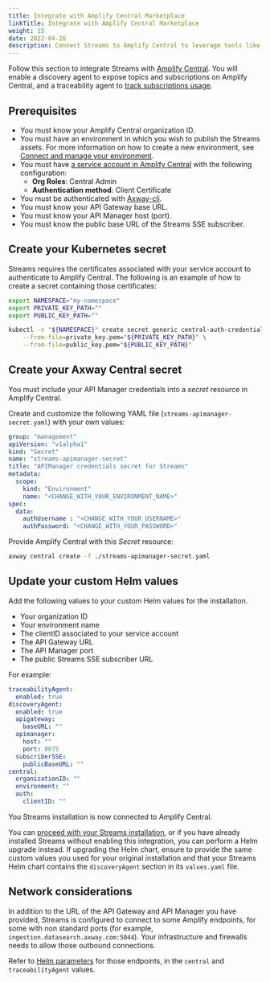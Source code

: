 ```yaml
---
title: Integrate with Amplify Central Marketplace
linkTitle: Integrate with Amplify Central Marketplace
weight: 15
date: 2022-04-26
description: Connect Streams to Amplify Central to leverage tools like the Amplify Marketplace, where you can expose your Streams assets.
---
```


Follow this section to integrate Streams with [Amplify Central](https://docs.axway.com/bundle/amplify-central/page/docs/index.html). You will enable a discovery agent to expose topics and subscriptions on Amplify Central, and a traceability agent to [track subscriptions usage](https://docs.axway.com/bundle/amplify-central/page/docs/get_actionable_insights/index.html).

## Prerequisites

* You must know your Amplify Central organization ID.
* You must have an environment in which you wish to publish the Streams assets. For more information on how to create a new environment, see [Connect and manage your environment](https://docs.axway.com/bundle/amplify-central/page/docs/connect_manage_environ/index.html).
* You must have [a service account in Amplify Central](https://docs.axway.com/bundle/platform-management/page/docs/management_guide/organizations/managing_organizations/index.html#managing-service-accounts) with the following configuration:
    * **Org Roles**: Central Admin
    * **Authentication method**: Client Certificate
* You must be authenticated with [Axway-cli](https://docs.axway.com/bundle/amplify-central/page/docs/integrate_with_central/cli_central/cli_install/index.html).
* You must know your API Gateway base URL.
* You must know your API Manager host (port).
* You must know the public base URL of the Streams SSE subscriber.

## Create your Kubernetes secret

Streams requires the certificates associated with your service account to authenticate to Amplify Central. The following is an example of how to create a secret containing those certificates:

```sh
export NAMESPACE="my-namespace"
export PRIVATE_KEY_PATH=""
export PUBLIC_KEY_PATH=""

kubectl -n "${NAMESPACE}" create secret generic central-auth-credentials \
    --from-file=private_key.pem="${PRIVATE_KEY_PATH}" \
    --from-file=public_key.pem="${PUBLIC_KEY_PATH}"
```

## Create your Axway Central secret

You must include your API Manager credentials into a *secret* resource in Amplify Central.

Create and customize the following YAML file (`streams-apimanager-secret.yaml`) with your own values:

```yml
group: "management"
apiVersion: "v1alpha1"
kind: "Secret"
name: "streams-apimanager-secret"
title: "APIManager credentials secret for Streams"
metadata:
  scope:
    kind: "Environment"
    name: "<CHANGE_WITH_YOUR_ENVIRONMENT_NAME>"
spec:
  data:
    authUsername : "<CHANGE_WITH_YOUR_USERNAME>"
    authPassword: "<CHANGE_WITH_YOUR_PASSWORD>"
```

Provide Amplify Central with this *Secret* resource:

```sh
axway central create -f ./streams-apimanager-secret.yaml
```

## Update your custom Helm values

Add the following values to your custom Helm values for the installation.

* Your organization ID
* Your environment name
* The clientID associated to your service account
* The API Gateway URL
* The API Manager port
* The public Streams SSE subscriber URL

 For example:

```yml
traceabilityAgent:
  enabled: true
discoveryAgent:
  enabled: true
  apigateway:
    baseURL: ""
  apimanager:
    host: ""
    port: 8075
  subscriberSSE:
    publicBaseURL: ""
central:
  organizationID: ""
  environment: ""
  auth:
    clientID: ""
```

You Streams installation is now connected to Amplify Central.

You can [proceed with your Streams installation](/docs/install/#amplify-central-integration), or if you have already installed Streams without enabling this integration, you can perform a Helm upgrade instead. If upgrading the Helm chart, ensure to provide the same custom values you used for your original installation and that your Streams Helm chart contains the ``discoveryAgent`` section in its `values.yaml` file.

## Network considerations

In addition to the URL of the API Gateway and API Manager you have provided, Streams is configured to connect to some Amplify endpoints, for some with non standard ports (for example, `ingestion.datasearch.axway.com:5044`).
Your infrastructure and firewalls needs to allow those outbound connections.

Refer to [Helm parameters](/docs/install/helm-parameters-reference/#streams-parameters) for those endpoints, in the `central` and `traceabilityAgent` values.